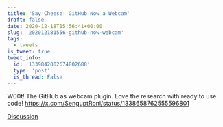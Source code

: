 ```yaml
---
title: 'Say Cheese! GitHub Now a Webcam'
draft: false
date: 2020-12-18T15:56:41+00:00
slug: '202012181556-github-now-webcam'
tags:
  - tweets
is_tweet: true
tweet_info:
  id: '1339842002674802688'
  type: 'post'
  is_thread: False
---
```




W00t! The GitHub as webcam plugin. Love the research with ready to use code! <https://x.com/SenguptRoni/status/1338658762555596801>

[Discussion](https://x.com/sytelus/status/1339842002674802688)
